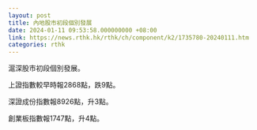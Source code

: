 ```yaml
---
layout: post
title: 內地股市初段個別發展
date: 2024-01-11 09:53:58.000000000 +08:00
link: https://news.rthk.hk/rthk/ch/component/k2/1735780-20240111.htm
categories: rthk
---
```


滬深股市初段個別發展。

上證指數較早時報2868點，跌9點。

深證成份指數報8926點，升3點。

創業板指數報1747點，升4點。
